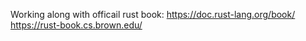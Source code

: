 Working along with officail rust book:
https://doc.rust-lang.org/book/
https://rust-book.cs.brown.edu/
